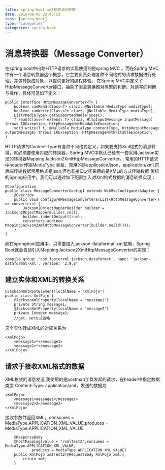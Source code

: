```yaml
---
title: spring-boot xml格式消息转换
date: 2019-08-05 23:45:53
tags: [spring boot]
type: "categories"
categories: spring boot
---
```

# 消息转换器（Message Converter）
在spring boot中出路HTTP请求的实现使用的是spring MVC 。而在Spring MVC中有一个消息转换器这个概念，它主要负责处理各种不同格式的请求数据进行处理，并包转换成对象，以提供更好的编程体验。
在Spring MVC中定义了HttpMessageConverter接口，抽象了消息转换器对类型的判断、对读写的判断与操作，具体可见如下定义：
```
public interface HttpMessageConverter<T> {
    boolean canRead(Class<?> clazz, @Nullable MediaType mediaType);
    boolean canWrite(Class<?> clazz, @Nullable MediaType mediaType);
    List<MediaType> getSupportedMediaTypes();
    T read(Class<? extends T> clazz, HttpInputMessage inputMessage) throws IOException, HttpMessageNotReadableException;
    void write(T t, @Nullable MediaType contentType, HttpOutputMessage outputMessage) throws IOException, HttpMessageNotWritableException;
}
```
HTTP请求的Content-Type有各种不同格式定义，如果要支持Xml格式的消息转换，就必须要使用对应的转换器。Spring MVC中默认已经有一套采用Jackson实现的转换器MappingJackson2XmlHttpMessageConverter。
常用的HTTP请求中header传输MediaType 类型，常用的是application/json，application/xml.前后端传输数据常用格式是json,但也有接口之间采用的是XML的方式传输数据
传统的Spring应用中，我们可以通过如下配置加入对Xml格式数据的消息转换实现：
```
@Configuration
public class MessageConverterConfig1 extends WebMvcConfigurerAdapter {
    @Override
    public void configureMessageConverters(List<HttpMessageConverter<?>> converters) {
        Jackson2ObjectMapperBuilder builder = Jackson2ObjectMapperBuilder.xml();
        builder.indentOutput(true);
        converters.add(new MappingJackson2XmlHttpMessageConverter(builder.build()));
    }
}
```
而在springboot应用中，只需要加入jackson-dataformat-xml依赖，Spring Boot就会自动引入MappingJackson2XmlHttpMessageConverter的实现：
```
compile group: 'com.fasterxml.jackson.dataformat', name: 'jackson-dataformat-xml', version: '2.9.8'
```
## 建立实体和XML的转换关系
```
@JacksonXmlRootElement(localName = "XmlPojo")
public class XmlPojo {
    @JacksonXmlProperty(localName = "message1")
    private String message1;
    @JacksonXmlProperty(localName = "message2")
    private Integer message2;
	//get、set方式省略
```
这个实体转成XML的对应关系为
```
<XmlPojo>
    <message1>*</message1>
    <message2>*</message2>
</XmlPojo>
```
## 请求于接收XML格式的数据
XML格式的消息发送,我使用的是postman工具发起的请求，在header中指定数据类型 Content-Type: application/xml，发送的数据为
```
<XmlPojo>
    <message1>message1</message1>
    <message2>2</message2>
</XmlPojo>
```
接收参数并返回XML。consumes = MediaType.APPLICATION_XML_VALUE,produces = MediaType.APPLICATION_XML_VALUE
```
    @ResponseBody
    @PostMapping(value = "/xmlTest2",consumes = MediaType.APPLICATION_XML_VALUE,
            produces = MediaType.APPLICATION_XML_VALUE)
    public XmlPojo xmlTest2(@RequestBody XmlPojo xml){
        return xml;
    }
```


